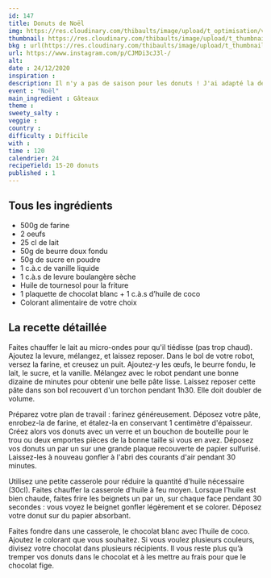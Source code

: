 ```yaml
---
id: 147
title: Donuts de Noël
img: https://res.cloudinary.com/thibaults/image/upload/t_optimisation/v1608799535/Recipes/20201224_donuts_noel.jpg
thumbnail: https://res.cloudinary.com/thibaults/image/upload/t_thumbnail_josie/v1608799535/Recipes/20201224_donuts_noel.jpg
bkg : url(https://res.cloudinary.com/thibaults/image/upload/t_thumbnail_josie/v1608799535/Recipes/20201224_donuts_noel.jpg)
url: https://www.instagram.com/p/CJMDi3cJ3l-/
alt: 
date : 24/12/2020
inspiration : 
description: Il n'y a pas de saison pour les donuts ! J'ai adapté la déco au moment de l'année.
event : "Noël"
main_ingredient : Gâteaux
theme : 
sweety_salty : 
veggie : 
country :
difficulty : Difficile
with : 
time : 120
calendrier: 24
recipeYield: 15-20 donuts
published : 1
---
```


## Tous les ingrédients
 - 500g de farine
 - 2 oeufs
 - 25 cl de lait
 - 50g de beurre doux fondu
 - 50g de sucre en poudre
 - 1 c.à.c de vanille liquide
 - 1 c.à.s de levure boulangère sèche
 - Huile de tournesol pour la friture
 - 1 plaquette de chocolat blanc + 1 c.à.s d’huile de coco 
 - Colorant alimentaire de votre choix 

## La recette détaillée
Faites chauffer le lait au micro-ondes pour qu'il tiédisse (pas trop chaud). Ajoutez la levure, mélangez, et laissez reposer. Dans le bol de votre robot, versez la farine, et creusez un puit. Ajoutez-y les œufs, le beurre fondu, le lait, le sucre, et la vanille. Mélangez avec le robot pendant une bonne dizaine de minutes pour obtenir une belle pâte lisse. Laissez reposer cette pâte dans son bol recouvert d'un torchon pendant 1h30. Elle doit doubler de volume.

Préparez votre plan de travail : farinez généreusement. Déposez votre pâte, enrobez-la de farine, et étalez-la en conservant 1 centimètre d'épaisseur. Créez alors vos donuts avec un verre et un bouchon de bouteille pour le trou ou deux emportes pièces de la bonne taille si vous en avez.  Déposez vos donuts un par un sur une grande plaque recouverte de papier sulfurisé. Laissez-les à nouveau gonfler à l'abri des courants d'air pendant 30 minutes.

Utilisez une petite casserole pour réduire la quantité d'huile nécessaire (30cl). Faites chauffer la casserole d'huile à feu moyen. Lorsque l'huile est bien chaude, faites frire les beignets un par un, sur chaque face pendant 30 secondes : vous voyez le beignet gonfler légèrement et se colorer. Déposez votre donut sur du papier absorbant.

Faites fondre dans une casserole, le chocolat blanc avec l’huile de coco. Ajoutez le colorant que vous souhaitez. Si vous voulez plusieurs couleurs, divisez votre chocolat dans plusieurs récipients. Il vous reste plus qu’à tremper vos donuts dans le chocolat et à les mettre au frais pour que le chocolat fige.